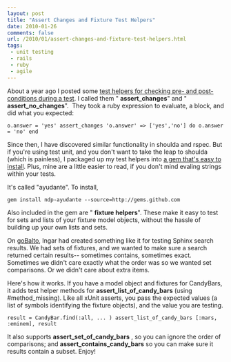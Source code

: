 ```yaml
---
layout: post
title: "Assert Changes and Fixture Test Helpers"
date: 2010-01-26
comments: false
url: /2010/01/assert-changes-and-fixture-test-helpers.html
tags:
 - unit testing
 - rails
 - ruby
 - agile
---
```


About a year ago I posted some [test helpers for checking pre- and post-conditions during a test](http://blog.carbonfive.com/2009/04/testing/assert_changes-and-assert_no_changes-in-ruby). I called them " **assert\_changes**" and " **assert\_no\_changes**".&nbsp; They took a ruby expression to evaluate, a block, and did what you expected:

```
o.answer = 'yes' assert_changes 'o.answer' => ['yes','no'] do o.answer = 'no' end
```
  
Since then, I have discovered similar functionality in shoulda and rspec. But if you're using test unit, and you don't want to take the leap to shoulda (which is painless), I packaged up my test helpers into [a gem that's easy to install](http://github.com/ndp/ayudante). Plus, mine are a little easier to read, if you don't mind evaling strings within your tests.  
  
It's called "ayudante". To install,   

```
gem install ndp-ayudante --source=http://gems.github.com
```
  
Also included in the gem are " **fixture helpers**". These make it easy to test for sets and lists of your fixture model objects, without the hassle of building up your own lists and sets.   
  
On [goBalto](http://www.gobalto.com), Ingar had created something like it for testing Sphinx search results. We had sets of fixtures, and we wanted to make sure a search returned certain results-- sometimes contains, sometimes exact. Sometimes we didn't care exactly what the order was so we wanted set comparisons. Or we didn't care about extra items.  
  
Here's how it works. If you have a model object and fixtures for CandyBars, it adds test helper methods for **assert\_list\_of\_candy\_bars** (using #method\_missing). Like all xUnit asserts, you pass the expected values (a list of symbols identifying the fixture objects), and the value you are testing.  
  

```
result = CandyBar.find(:all, ... ) assert_list_of_candy_bars [:mars, :eminem], result
```
  
It also supports **assert\_set\_of\_candy\_bars** , so you can ignore the order of comparisons; and **assert\_contains\_candy\_bars** so you can make sure it results contain a subset. Enjoy!